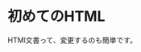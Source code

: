 <HTML>
<HEAD>
<TITLE>練習その1</TITLE>
</HEAD>
<body>
<h1>初めてのHTML</h3>
HTMl文書って、変更するのも簡単です。
</body>
</html>
